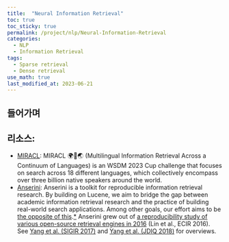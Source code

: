 ```yaml
---
title:  "Neural Information Retrieval"
toc: true
toc_sticky: true
permalink: /project/nlp/Neural-Information-Retrieval
categories:
  - NLP
  - Information Retrieval
tags:
  - Sparse retrieval
  - Dense retrieval
use_math: true
last_modified_at: 2023-06-21
---
```


## 들어가며

## 리소스:

- [MIRACL](https://github.com/project-miracl/miracl): MIRACL 🌍🙌🌏 (Multilingual Information Retrieval Across a Continuum of Languages) is an WSDM 2023 Cup challenge that focuses on search across 18 different languages, which collectively encompass over three billion native speakers around the world.
- [Anserini](https://github.com/castorini/anserini): Anserini is a toolkit for reproducible information retrieval research.
By building on Lucene, we aim to bridge the gap between academic information retrieval research and the practice of building real-world search applications. Among other goals, our effort aims to be [the opposite of this](http://phdcomics.com/comics/archive.php?comicid=1689).[*](https://github.com/castorini/anserini/blob/master/docs/reproducibility.md) Anserini grew out of [a reproducibility study of various open-source retrieval engines in 2016](https://cs.uwaterloo.ca/~jimmylin/publications/Lin_etal_ECIR2016.pdf) (Lin et al., ECIR 2016). See [Yang et al. (SIGIR 2017)](https://dl.acm.org/authorize?N47337) and [Yang et al. (JDIQ 2018)](https://dl.acm.org/citation.cfm?doid=3289400.3239571) for overviews.